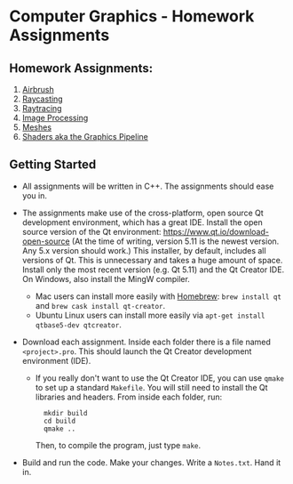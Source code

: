Computer Graphics - Homework Assignments
========================================

Homework Assignments:
---------------------

1. [Airbrush](https://github.com/yig/graphics101-airbrush)
2. [Raycasting](https://github.com/yig/graphics101-raycasting)
3. [Raytracing](https://github.com/yig/graphics101-raytracing)
4. [Image Processing](https://github.com/yig/graphics101-imageprocessing)
5. [Meshes](https://github.com/yig/graphics101-meshes)
6. [Shaders aka the Graphics Pipeline](https://github.com/yig/graphics101-pipeline)

Getting Started
---------------

* All assignments will be written in C++. The assignments should ease you in.

* The assignments make use of the cross-platform, open source Qt development environment,
which has a great IDE. Install the open source version
of the Qt environment: <https://www.qt.io/download-open-source>
(At the time of writing, version 5.11 is the newest version. Any 5.x
version should work.) This installer, by default, includes all versions of
Qt. This is unnecessary and takes a huge amount of space.
Install only the most recent version (e.g. Qt 5.11) and the Qt Creator IDE.
On Windows, also install the MingW compiler.

    * Mac users can install more easily with [Homebrew](https://brew.sh/): `brew install qt` and `brew cask install qt-creator`.
    * Ubuntu Linux users can install more easily via `apt-get install qtbase5-dev qtcreator`.

* Download each assignment. Inside each folder there is a
file named `<project>.pro`. This should launch the Qt Creator development
environment (IDE).

    * If you really don't want to use the Qt Creator IDE, you can use `qmake` to set up a standard `Makefile`. You will still need to install the Qt libraries and headers. From inside each folder, run:
    
            mkdir build
            cd build
            qmake ..
        
        Then, to compile the program, just type `make`.

* Build and run the code. Make your changes. Write a `Notes.txt`. Hand it in.
